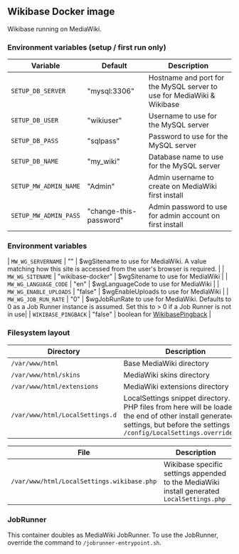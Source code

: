 ## Wikibase Docker image

Wikibase running on MediaWiki.

### Environment variables (setup / first run only)

| Variable | Default | Description |
| --- | --- | --- |
| `SETUP_DB_SERVER` | "mysql:3306" | Hostname and port for the MySQL server to use for MediaWiki & Wikibase |
| `SETUP_DB_USER` | "wikiuser" | Username to use for the MySQL server |
| `SETUP_DB_PASS` | "sqlpass" | Password to use for the MySQL server |
| `SETUP_DB_NAME` | "my_wiki" | Database name to use for the MySQL server |
| `SETUP_MW_ADMIN_NAME` | "Admin" | Admin username to create on MediaWiki first install |
| `SETUP_MW_ADMIN_PASS` | "change-this-password" | Admin password to use for admin account on first install |

### Environment variables

| `MW_WG_SERVERNAME` | "" | $wgSitename to use for MediaWiki. A value matching how this site is accessed from the user's browser is required. |
| `MW_WG_SITENAME` | "wikibase-docker" | $wgSitename to use for MediaWiki |
| `MW_WG_LANGUAGE_CODE` | "en" | $wgLanguageCode to use for MediaWiki |
| `MW_WG_ENABLE_UPLOADS` | "false" | $wgEnableUploads to use for MediaWiki |
| `MW_WG_JOB_RUN_RATE` | "0" | $wgJobRunRate to use for MediaWiki. Defaults to 0 as a Job Runner instance is assumed. Set this to > 0 if a Job Runner is not in use|
| `WIKIBASE_PINGBACK` | "false" | boolean for [WikibasePingback](https://doc.wikimedia.org/Wikibase/master/php/md_docs_topics_pingback.html) |

### Filesystem layout

| Directory | Description |
| --- | --- |
| `/var/www/html` | Base MediaWiki directory |
| `/var/www/html/skins` | MediaWiki skins directory |
| `/var/www/html/extensions` | MediaWiki extensions directory |
| `/var/www/html/LocalSettings.d` | LocalSettings snippet directory. All PHP files from here will be loaded at the end of other install generated settings, but before the settings in `/config/LocalSettings.override.php`

| File | Description |
| --- | --- |
| `/var/www/html/LocalSettings.wikibase.php` | Wikibase specific settings appended to the MediaWiki install generated `LocalSettings.php`

### JobRunner

This container doubles as MediaWiki JobRunner. To use the JobRunner, override the command to `/jobrunner-entrypoint.sh`.
